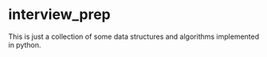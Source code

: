 # interview_prep

This is just a collection of some data structures and algorithms implemented in python.
